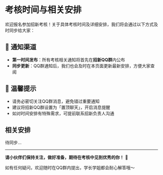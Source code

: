 # 考核时间与相关安排

欢迎报名参加招新考核！关于具体考核时间及详细安排，我们将会通过以下方式及时同步给大家：

## 📢 通知渠道

- **第一时间发布**：所有考核相关通知将首先在**招新QQ群**内公布
- **同步更新**：QQ群通知后，我们也会及时在本页面更新最新安排，方便大家查阅

## 🔔 温馨提示

- 请务必密切关注QQ群消息，避免错过重要通知
- 建议将招新QQ群设置为「置顶聊天」，开启消息提醒
- 如对时间安排有特殊需求，可提前联系招新负责人沟通

## 相关安排

待同步...

------

**请小伙伴们保持关注，做好准备，期待在考核中见到优秀的你！** 🌟

如有任何疑问，欢迎随时在QQ群内提出，学长学姐都会耐心解答哦～